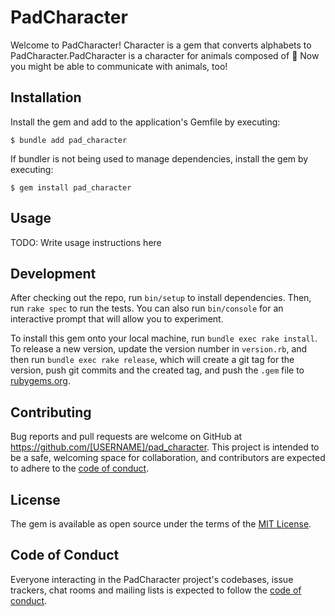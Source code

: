 # PadCharacter

Welcome to PadCharacter!
 Character is a gem that converts alphabets to PadCharacter.PadCharacter is a character for animals composed of 🐾
 Now you might be able to communicate with animals, too!

## Installation

Install the gem and add to the application's Gemfile by executing:

    $ bundle add pad_character

If bundler is not being used to manage dependencies, install the gem by executing:

    $ gem install pad_character

## Usage

TODO: Write usage instructions here

## Development

After checking out the repo, run `bin/setup` to install dependencies. Then, run `rake spec` to run the tests. You can also run `bin/console` for an interactive prompt that will allow you to experiment.

To install this gem onto your local machine, run `bundle exec rake install`. To release a new version, update the version number in `version.rb`, and then run `bundle exec rake release`, which will create a git tag for the version, push git commits and the created tag, and push the `.gem` file to [rubygems.org](https://rubygems.org).

## Contributing

Bug reports and pull requests are welcome on GitHub at https://github.com/[USERNAME]/pad_character. This project is intended to be a safe, welcoming space for collaboration, and contributors are expected to adhere to the [code of conduct](https://github.com/[USERNAME]/pad_character/blob/master/CODE_OF_CONDUCT.md).

## License

The gem is available as open source under the terms of the [MIT License](https://opensource.org/licenses/MIT).

## Code of Conduct

Everyone interacting in the PadCharacter project's codebases, issue trackers, chat rooms and mailing lists is expected to follow the [code of conduct](https://github.com/[USERNAME]/pad_character/blob/master/CODE_OF_CONDUCT.md).
